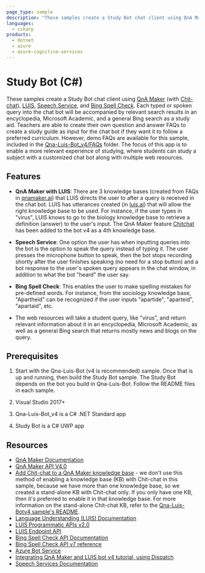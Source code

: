 ```yaml
---
page_type: sample
description: "These samples create a Study Bot chat client using QnA Maker with Chit-chat, LUIS and Bing Spell Check."
languages: 
  - csharp
products:
  - dotnet
  - azure
  - azure-cognitive-services
---
```


# Study Bot (C#)

These samples create a Study Bot chat client using [QnA Maker](https://docs.microsoft.com/en-us/azure/cognitive-services/qnamaker/index) (with [Chit-chat](https://docs.microsoft.com/en-us/azure/cognitive-services/qnamaker/how-to/chit-chat-knowledge-base)), [LUIS](https://docs.microsoft.com/en-us/azure/cognitive-services/luis/), [Speech Service](https://docs.microsoft.com/en-us/azure/cognitive-services/speech-service/), and [Bing Spell Check](https://docs.microsoft.com/en-us/azure/cognitive-services/bing-spell-check/). Each typed or spoken query into the chat bot will be accompanied by relevant search results in an encyclopedia, Microsoft Academic, and a general Bing search as a study aid. Teachers are able to create their own question and answer FAQs to create a study guide as input for the chat bot if they want it to follow a preferred curriculum. However, demo FAQs are available for this sample, included in the [Qna-Luis-Bot_v4/FAQs](https://github.com/Azure-Samples/cognitive-services-studybot-csharp/tree/master/Qna-Luis-Bot_v4/FAQs) folder. The focus of this app is to enable a more relevant experience of studying, where students can study a subject with a customized chat bot along with multiple web resources.

## Features

* **QnA Maker with LUIS**: There are 3 knowledge bases (created from FAQs in [qnamaker.ai](https://www.qnamaker.ai)) that LUIS directs the user to after a query is received in the chat bot. LUIS has utterances created (in [luis.ai](https://www.luis.ai)) that will allow the right knowledge base to be used. For instance, if the user types in "virus", LUIS knows to go to the biology knowledge base to retrieve a definition (answer) to the user's input. The QnA Maker feature [Chitchat](https://docs.microsoft.com/en-us/azure/cognitive-services/qnamaker/how-to/chit-chat-knowledge-base) has been added to the bot v4 as a 4th knowledge base.

* **Speech Service**: One option the user has when inputting queries into the bot is the option to speak the query instead of typing it. The user presses the microphone button to speak, then the bot stops recording shortly after the user finishes speaking (no need for a stop button) and a bot response to the user's spoken query appears in the chat window, in addition to what the bot "heard" the user say.

* **Bing Spell Check**: This enables the user to make spelling mistakes for pre-defined words. For instance, from the sociology knowledge base, "Apartheid" can be recognized if the user inputs "apartide", "aparteid", "apartaid", etc.

* The web resources will take a student query, like "virus", and return relevant information about it in an encyclopedia, Microsoft Academic, as well as a general Bing search that returns mostly news and blogs on the query.

## Prerequisites

1. Start with the Qna-Luis-Bot (v4 is recommended) sample. Once that is up and running, then build the Study Bot sample. The Study Bot depends on the bot you build in Qna-Luis-Bot. Follow the README files in each sample.

1. Visual Studio 2017+

1. Qna-Luis-Bot_v4 is a C# .NET Standard app

1. Study Bot is a C# UWP app

## Resources

* [QnA Maker Documentation](https://docs.microsoft.com/en-us/azure/cognitive-services/qnamaker/index)
* [QnA Maker API V4.0](https://westus.dev.cognitive.microsoft.com/docs/services/5a93fcf85b4ccd136866eb37/operations/5ac266295b4ccd1554da75ff)
* [Add Chit-chat to a QnA Maker knowledge base](https://docs.microsoft.com/en-us/azure/cognitive-services/qnamaker/how-to/chit-chat-knowledge-base) - we don't use this method of enabling a knowledge base (KB) with Chit-chat in this sample, because we have more than one knowledge base, so we created a stand-alone KB with Chit-chat only. If you only have one KB, then it's preferred to enable it in that knowledge base. For more information on the stand-alone Chit-chat KB, refer to the [Qna-Luis-Botv4 sample's README](https://github.com/Azure-Samples/cognitive-services-studybot-csharp/blob/master/Qna-Luis-Botv4/README.md).
* [Language Understanding (LUIS) Documentation](https://docs.microsoft.com/en-us/azure/cognitive-services/luis/)
* [LUIS Programmatic APIs v2.0](https://westus.dev.cognitive.microsoft.com/docs/services/5890b47c39e2bb17b84a55ff/operations/5890b47c39e2bb052c5b9c2f)
* [LUIS Endpoint API](https://westus.dev.cognitive.microsoft.com/docs/services/5819c76f40a6350ce09de1ac/operations/5819c77140a63516d81aee78)
* [Bing Spell Check API Documentation](https://docs.microsoft.com/en-us/azure/cognitive-services/bing-spell-check/)
* [Bing Spell Check API v7 reference](https://docs.microsoft.com/en-us/rest/api/cognitiveservices/bing-spell-check-api-v7-reference)
* [Azure Bot Service](https://docs.microsoft.com/en-us/azure/bot-service/bot-service-overview-introduction?view=azure-bot-service-4.0)
* [Integrating QnA Maker and LUIS bot v4 tutorial, using Dispatch](https://docs.microsoft.com/en-us/azure/bot-service/bot-builder-tutorial-dispatch?view=azure-bot-service-4.0&tabs=csharp)
* [Speech Services Documentation](https://docs.microsoft.com/en-us/azure/cognitive-services/speech-service/)
